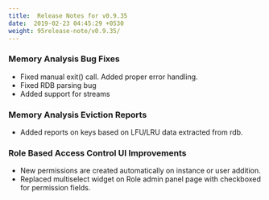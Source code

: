 ```yaml
---
title:  Release Notes for v0.9.35
date:  2019-02-23 04:45:29 +0530
weight: 95release-note/v0.9.35/
---
```

### Memory Analysis Bug Fixes

- Fixed manual exit() call. Added proper error handling.
- Fixed RDB parsing bug
- Added support for streams

### Memory Analysis Eviction Reports

- Added reports on keys based on LFU/LRU data extracted from rdb.

### Role Based Access Control UI Improvements

- New permissions are created automatically on instance or user addition.
- Replaced multiselect widget on Role admin panel page with checkboxed for permission fields.
